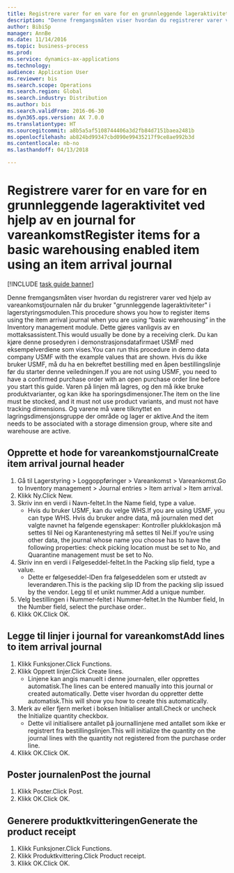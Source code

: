 ```yaml
--- 
title: Registrere varer for en vare for en grunnleggende lageraktivitet ved hjelp av en journal for vareankomst
description: "Denne fremgangsmåten viser hvordan du registrerer varer ved hjelp av vareankomstjournalen når du bruker \"grunnleggende lageraktiviteter\" i lagerstyringsmodulen."
author: BibiSp
manager: AnnBe
ms.date: 11/14/2016
ms.topic: business-process
ms.prod: 
ms.service: dynamics-ax-applications
ms.technology: 
audience: Application User
ms.reviewer: bis
ms.search.scope: Operations
ms.search.region: Global
ms.search.industry: Distribution
ms.author: bis
ms.search.validFrom: 2016-06-30
ms.dyn365.ops.version: AX 7.0.0
ms.translationtype: HT
ms.sourcegitcommit: a8b5a5af5108744406a3d2fb84d7151baea2481b
ms.openlocfilehash: ab824bd99347cbd090e99435217f9ce8ae992b3d
ms.contentlocale: nb-no
ms.lasthandoff: 04/13/2018

---
```

# <a name="register-items-for-a-basic-warehousing-enabled-item-using-an-item-arrival-journal"></a><span data-ttu-id="73ff5-103">Registrere varer for en vare for en grunnleggende lageraktivitet ved hjelp av en journal for vareankomst</span><span class="sxs-lookup"><span data-stu-id="73ff5-103">Register items for a basic warehousing enabled item using an item arrival journal</span></span>

[!INCLUDE [task guide banner](../../includes/task-guide-banner.md)]

<span data-ttu-id="73ff5-104">Denne fremgangsmåten viser hvordan du registrerer varer ved hjelp av vareankomstjournalen når du bruker "grunnleggende lageraktiviteter" i lagerstyringsmodulen.</span><span class="sxs-lookup"><span data-stu-id="73ff5-104">This procedure shows you how to register items using the item arrival journal when you are using “basic warehousing” in the Inventory management module.</span></span> <span data-ttu-id="73ff5-105">Dette gjøres vanligvis av en mottaksassistent.</span><span class="sxs-lookup"><span data-stu-id="73ff5-105">This would usually be done by a receiving clerk.</span></span> <span data-ttu-id="73ff5-106">Du kan kjøre denne prosedyren i demonstrasjonsdatafirmaet USMF med eksempelverdiene som vises.</span><span class="sxs-lookup"><span data-stu-id="73ff5-106">You can run this procedure in demo data company USMF with the example values that are shown.</span></span>  <span data-ttu-id="73ff5-107">Hvis du ikke bruker USMF, må du ha en bekreftet bestilling med en åpen bestillingslinje før du starter denne veiledningen.</span><span class="sxs-lookup"><span data-stu-id="73ff5-107">If you are not using USMF, you need to have a confirmed purchase order with an open purchase order line before you start this guide.</span></span> <span data-ttu-id="73ff5-108">Varen på linjen må lagres, og den må ikke bruke produktvarianter, og kan ikke ha sporingsdimensjoner.</span><span class="sxs-lookup"><span data-stu-id="73ff5-108">The item on the line must be stocked, and it must not use product variants, and must not have tracking dimensions.</span></span> <span data-ttu-id="73ff5-109">Og varene må være tilknyttet en lagringsdimensjonsgruppe der område og lager er aktive.</span><span class="sxs-lookup"><span data-stu-id="73ff5-109">And the item needs to be associated with a storage dimension group, where site and warehouse are active.</span></span>


## <a name="create-item-arrival-journal-header"></a><span data-ttu-id="73ff5-110">Opprette et hode for vareankomstjournal</span><span class="sxs-lookup"><span data-stu-id="73ff5-110">Create item arrival journal header</span></span>
1. <span data-ttu-id="73ff5-111">Gå til Lagerstyring > Loggoppføringer > Vareankomst > Vareankomst.</span><span class="sxs-lookup"><span data-stu-id="73ff5-111">Go to Inventory management > Journal entries > Item arrival > Item arrival.</span></span>
2. <span data-ttu-id="73ff5-112">Klikk Ny.</span><span class="sxs-lookup"><span data-stu-id="73ff5-112">Click New.</span></span>
3. <span data-ttu-id="73ff5-113">Skriv inn en verdi i Navn-feltet.</span><span class="sxs-lookup"><span data-stu-id="73ff5-113">In the Name field, type a value.</span></span>
    * <span data-ttu-id="73ff5-114">Hvis du bruker USMF, kan du velge WHS.</span><span class="sxs-lookup"><span data-stu-id="73ff5-114">If you are using USMF, you can type WHS.</span></span> <span data-ttu-id="73ff5-115">Hvis du bruker andre data, må journalen med det valgte navnet ha følgende egenskaper: Kontroller plukklokasjon må settes til Nei og Karantenestyring må settes til Nei.</span><span class="sxs-lookup"><span data-stu-id="73ff5-115">If you’re using other data, the journal whose name you choose has to have the following properties: check picking location must be set to No, and Quarantine management must be set to No.</span></span>  
4. <span data-ttu-id="73ff5-116">Skriv inn en verdi i Følgeseddel-feltet.</span><span class="sxs-lookup"><span data-stu-id="73ff5-116">In the Packing slip field, type a value.</span></span>
    * <span data-ttu-id="73ff5-117">Dette er følgeseddel-IDen fra følgeseddelen som er utstedt av leverandøren.</span><span class="sxs-lookup"><span data-stu-id="73ff5-117">This is the packing slip ID from the packing slip issued by the vendor.</span></span> <span data-ttu-id="73ff5-118">Legg til et unikt nummer.</span><span class="sxs-lookup"><span data-stu-id="73ff5-118">Add a unique number.</span></span>  
5. <span data-ttu-id="73ff5-119">Velg bestillingen i Nummer-feltet i Nummer-feltet.</span><span class="sxs-lookup"><span data-stu-id="73ff5-119">In the Number field, In the Number field, select the purchase order..</span></span>
6. <span data-ttu-id="73ff5-120">Klikk OK.</span><span class="sxs-lookup"><span data-stu-id="73ff5-120">Click OK.</span></span>

## <a name="add-lines-to-item-arrival-journal"></a><span data-ttu-id="73ff5-121">Legge til linjer i journal for vareankomst</span><span class="sxs-lookup"><span data-stu-id="73ff5-121">Add lines to item arrival journal</span></span>
1. <span data-ttu-id="73ff5-122">Klikk Funksjoner.</span><span class="sxs-lookup"><span data-stu-id="73ff5-122">Click Functions.</span></span>
2. <span data-ttu-id="73ff5-123">Klikk Opprett linjer.</span><span class="sxs-lookup"><span data-stu-id="73ff5-123">Click Create lines.</span></span>
    * <span data-ttu-id="73ff5-124">Linjene kan angis manuelt i denne journalen, eller opprettes automatisk.</span><span class="sxs-lookup"><span data-stu-id="73ff5-124">The lines can be entered manually into this journal or created automatically.</span></span> <span data-ttu-id="73ff5-125">Dette viser hvordan du oppretter dette automatisk.</span><span class="sxs-lookup"><span data-stu-id="73ff5-125">This will show you how to create this automatically.</span></span>  
3. <span data-ttu-id="73ff5-126">Merk av eller fjern merket i boksen Initialiser antall.</span><span class="sxs-lookup"><span data-stu-id="73ff5-126">Check or uncheck the Initialize quantity checkbox.</span></span>
    * <span data-ttu-id="73ff5-127">Dette vil initialisere antallet på journallinjene med antallet som ikke er registrert fra bestillingslinjen.</span><span class="sxs-lookup"><span data-stu-id="73ff5-127">This will initialize the quantity on the journal lines with the quantity not registered from the purchase order line.</span></span>  
4. <span data-ttu-id="73ff5-128">Klikk OK.</span><span class="sxs-lookup"><span data-stu-id="73ff5-128">Click OK.</span></span>

## <a name="post-the-journal"></a><span data-ttu-id="73ff5-129">Poster journalen</span><span class="sxs-lookup"><span data-stu-id="73ff5-129">Post the journal</span></span>
1. <span data-ttu-id="73ff5-130">Klikk Poster.</span><span class="sxs-lookup"><span data-stu-id="73ff5-130">Click Post.</span></span>
2. <span data-ttu-id="73ff5-131">Klikk OK.</span><span class="sxs-lookup"><span data-stu-id="73ff5-131">Click OK.</span></span>

## <a name="generate-the-product-receipt"></a><span data-ttu-id="73ff5-132">Generere produktkvitteringen</span><span class="sxs-lookup"><span data-stu-id="73ff5-132">Generate the product receipt</span></span>
1. <span data-ttu-id="73ff5-133">Klikk Funksjoner.</span><span class="sxs-lookup"><span data-stu-id="73ff5-133">Click Functions.</span></span>
2. <span data-ttu-id="73ff5-134">Klikk Produktkvittering.</span><span class="sxs-lookup"><span data-stu-id="73ff5-134">Click Product receipt.</span></span>
3. <span data-ttu-id="73ff5-135">Klikk OK.</span><span class="sxs-lookup"><span data-stu-id="73ff5-135">Click OK.</span></span>


